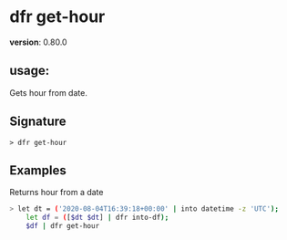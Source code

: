 # dfr get-hour

**version**: 0.80.0

## **usage**:

Gets hour from date.

## Signature

`> dfr get-hour `

## Examples

Returns hour from a date

```bash
> let dt = ('2020-08-04T16:39:18+00:00' | into datetime -z 'UTC');
    let df = ([$dt $dt] | dfr into-df);
    $df | dfr get-hour
```
